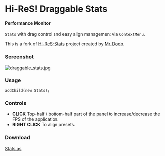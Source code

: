 Hi-ReS! Draggable Stats
========

#### Performance Monitor ####

`Stats` with drag control and easy align management via `ContextMenu`.

This is a fork of [Hi-ReS-Stats](https://github.com/mrdoob/Hi-ReS-Stats) project created by [Mr. Doob](https://github.com/mrdoob).

### Screenshot ###

![draggable_stats.jpg](https://github.com/rafaelrinaldi/Hi-ReS-Stats/raw/master/assets/draggable_stats.jpg "Screenshot")

### Usage ###

	addChild(new Stats);

### Controls ###

* **CLICK** Top-half / bottom-half part of the panel to increase/decrease the FPS of the application.
* **RIGHT CLICK** To align presets.

### Download ###

[Stats.as](https://raw.github.com/rafaelrinaldi/Hi-ReS-Stats/master/src/net/hires/debug/Stats.as)